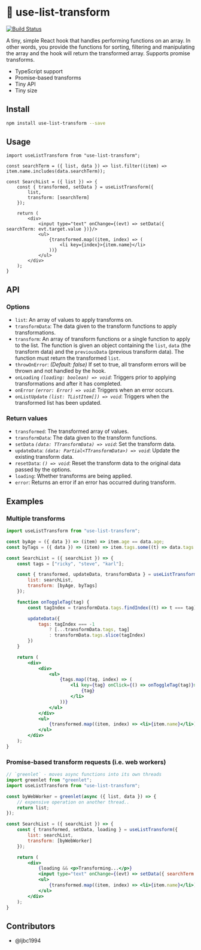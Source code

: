 # 🤖 use-list-transform

[![Build Status](https://travis-ci.com/ljbc1994/use-list-transform.svg?branch=master)](https://travis-ci.com/ljbc1994/use-list-transform)


A tiny, simple React hook that handles performing functions on an array. In other words, you provide the functions for sorting, filtering and manipulating the array and the hook will return the transformed array. Supports promise transforms.

- TypeScript support
- Promise-based transforms
- Tiny API
- Tiny size

## Install

```bash
npm install use-list-transform --save
```

## Usage

```tsx
import useListTransform from "use-list-transform";

const searchTerm = ({ list, data }) => list.filter((item) => item.name.includes(data.searchTerm)); 

const SearchList = ({ list }) => {
    const { transformed, setData } = useListTransform({ 
        list, 
        transform: [searchTerm] 
    });

    return (
        <div>
            <input type="text" onChange={(evt) => setData({ searchTerm: evt.target.value })}/>
            <ul>
                {transformed.map((item, index) => (
                    <li key={index}>{item.name}</li>
                ))}
            </ul>
        </div>
    );
}
```

## API

### Options

- `list`: An array of values to apply transforms on.
- `transformData`: The data given to the transform functions to apply transformations.
- `transform`: An array of transform functions or a single function to apply to the list. The function is given an object containing the `list`, `data` (the transform data) and the `previousData` (previous transform data). The function must return the transformed `list`.
- `throwOnError`: *(Default: false)* If set to true, all transform errors will be thrown and not handled by the hook.
- `onLoading` *`(loading: boolean) => void`*: Triggers prior to applying transformations and after it has completed.
- `onError` *`(error: Error) => void`*: Triggers when an error occurs. 
- `onListUpdate` *`(list: TListItem[]) => void`*: Triggers when the transformed list has been updated. 

### Return values

- `transformed`: The transformed array of values.
- `transformData`: The data given to the transform functions.
- `setData` *`(data: TTransformData) => void`*: Set the transform data.
- `updateData`: *`(data: Partial<TTransformData>) => void`*: Update the existing transform data.
- `resetData`: *`() => void`*: Reset the transform data to the original data passed by the options.
- `loading`: Whether transforms are being applied.
- `error`: Returns an error if an error has occurred during transform.

## Examples

### Multiple transforms

```jsx
import useListTransform from "use-list-transform";

const byAge = ({ data }) => (item) => item.age == data.age;
const byTags = ({ data }) => (item) => item.tags.some((t) => data.tags.include(t));

const SearchList = ({ searchList }) => {
    const tags = ["ricky", "steve", "karl"];

    const { transformed, updateData, transformData } = useListTransform({ 
        list: searchList, 
        transform: [byAge, byTags] 
    });

    function onToggleTag(tag) {
        const tagIndex = transformData.tags.findIndex((t) => t === tag);

        updateData({
            tags: tagIndex === -1 
                ? [...transformData.tags, tag]
                : transformData.tags.slice(tagIndex)
        })
    }

    return (
        <div>
            <div>
                <ul>
                    {tags.map((tag, index) => (
                        <li key={tag} onClick={() => onToggleTag(tag)}>
                            {tag}
                        </li>
                    ))}
                </ul>
            </div>
            <ul>
                {transformed.map((item, index) => <li>{item.name}</li>)}
            </ul>
        </div>
    );
}
```

### Promise-based transform requests (i.e. web workers)

```jsx
// `greenlet` - moves async functions into its own threads
import greenlet from "greenlet";
import useListTransform from "use-list-transform";

const byWebWorker = greenlet(async ({ list, data }) => {
    // expensive operation on another thread..
    return list;
});

const SearchList = ({ searchList }) => {
    const { transformed, setData, loading } = useListTransform({ 
        list: searchList, 
        transform: [byWebWorker] 
    });

    return (
        <div>
            {loading && <p>Transforming...</p>}
            <input type="text" onChange={(evt) => setData({ searchTerm: evt.target.value })}/>
            <ul>
                {transformed.map((item, index) => <li>{item.name}</li>)}
            </ul>
        </div>
    );
}
```

## Contributors

- @ljbc1994